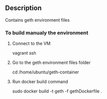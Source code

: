 ## Description

Contains geth environment files

### To build manualy the environment

1. Connect to the VM

    vagrant ssh

2. Go to the geth environment files folder 

     cd /home/ubuntu/geth-container

3. Run docker build command

     sudo docker build -t geth -f gethDockerfile .
